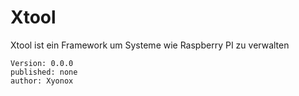 <!DOCTYPE html>
<html lang="de">
<body>
  <div class="content">
    <h1>Xtool</h1>
  </div>
    <p>Xtool ist ein Framework um Systeme wie Raspberry PI zu verwalten</p>

    Version: 0.0.0
    published: none
    author: Xyonox
</body>
</html>
